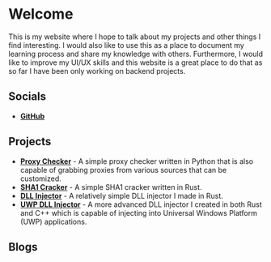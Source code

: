 # Welcome
This is my website where I hope to talk about my projects and other things I find interesting. I would also like to use this as a place to document my learning process and share my knowledge with others. Furthermore, I would like to improve my UI/UX skills and this website is a great place to do that as so far I have been only working on backend projects.

## Socials
- [**GitHub**](https://github.com/kimjongbing)

## Projects
- [**Proxy Checker**](https://github.com/kimjongbing/JAPCproxychecker) - A simple proxy checker written in Python that is also capable of grabbing proxies from various sources that can be customized.
- [**SHA1 Cracker**](https://github.com/kimjongbing/sha1_cracker) - A simple SHA1 cracker written in Rust. 
- [**DLL Injector**](https://github.com/kimjongbing/dll_injector) - A relatively simple DLL injector I made in Rust.
- [**UWP DLL Injector**](https://github.com/kimjongbing/dll_injector_uwp) - A more advanced DLL injector I created in both Rust and C++ which is capable of injecting into Universal Windows Platform (UWP) applications.

## Blogs
